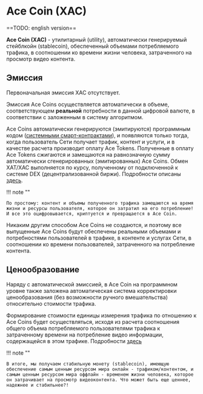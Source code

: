 # Ace Coin (XAC)

==TODO: english version==

**Ace Coin (XAC)** - утилитарный (utility), автоматически генерируемый стейблкойн (stablecoin), обеспеченный объемами потребляемого трафика, в соотношении ко времени жизни человека, затраченного на просмотр видео контента.


## Эмиссия

Первоначальная эмиссия XAC отсутствует.

Эмиссия Ace Coins осуществляется автоматически в объеме, соответствующем **реальной** потребности в данной цифровой валюте, в соответствии с заложенным в систему алгоритмом.

Ace Coins автоматически генерируются (эмитируются) программным кодом ([системными смарт-контрактами][1]), и появляются только тогда, когда пользователь Сети получает трафик, контент и услуги, и в качестве расчета производит оплату Ace Tokens. Полученные в оплату Ace Tokens сжигаются и замещаются на равнозначную сумму автоматически сгенерированных (эмитированных) Ace Coins. Обмен XAT/XAC выполняется по курсу, полученному от подключенной к системе DEX (децентрализованной биржи). Подробности описаны [здесь][2].

!!! note ""

    По простому: контент и объемы полученного трафика замещаются на время жизни и ресурсы пользователя, которое он затратил на его потребление! И все это оцифровывается, криптуется и превращается в Ace Coin.

Никаким другим способом Ace Coins не создаются, и поэтому все выпущенные Ace Coins будут обеспечены реальными объемами и потребностями пользователей в трафике, в контенте и услугах Сети, в соотношении ко времени пользователей, затраченного на потребление контента.


## Ценообразование

Наряду с автоматической эмиссией, в Ace Coin на программном уровне также заложена автоматическая система корректировки ценообразования (без возможности ручного вмешательства) относительно стоимости трафика.

Формирование стоимости единицы измерения трафика по отношению к Ace Coins будет осуществляться, исходя из расчета соотношения общего объема потребляемого пользователями трафика к затраченному времени на потребление видео информации, содержащейся в этом трафике. Подробности [здесь][3]

!!! note ""

    В итоге, мы получаем стабильную монету (stablecoin), имеющую обеспечение самым ценным ресурсом мира онлайн - трафиком/контентом, и самым ценным ресурсом мира оффлайн - временем жизни человека, которое он затрачивает на просмотр видеоконтента. Что может быть еще ценнее, надежнее и стабильнее?!


[1]: ../glossary/system-smart-contracts.md
[2]: ../system-tokens/xac-emission.md
[3]: ../traffic-payments/traffic-price.md
